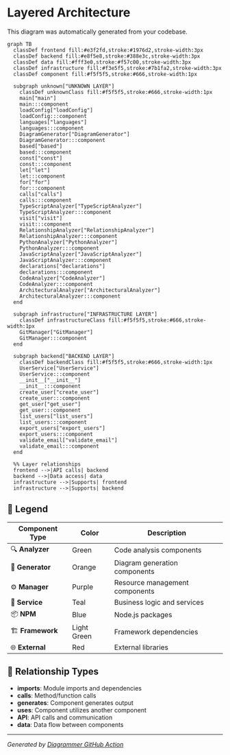 # Layered Architecture

This diagram was automatically generated from your codebase.



```mermaid
graph TB
  classDef frontend fill:#e3f2fd,stroke:#1976d2,stroke-width:3px
  classDef backend fill:#e8f5e8,stroke:#388e3c,stroke-width:3px
  classDef data fill:#fff3e0,stroke:#f57c00,stroke-width:3px
  classDef infrastructure fill:#f3e5f5,stroke:#7b1fa2,stroke-width:3px
  classDef component fill:#f5f5f5,stroke:#666,stroke-width:1px

  subgraph unknown["UNKNOWN LAYER"]
    classDef unknownClass fill:#f5f5f5,stroke:#666,stroke-width:1px
    main["main"]
    main:::component
    loadConfig["loadConfig"]
    loadConfig:::component
    languages["languages"]
    languages:::component
    DiagramGenerator["DiagramGenerator"]
    DiagramGenerator:::component
    based["based"]
    based:::component
    const["const"]
    const:::component
    let["let"]
    let:::component
    for["for"]
    for:::component
    calls["calls"]
    calls:::component
    TypeScriptAnalyzer["TypeScriptAnalyzer"]
    TypeScriptAnalyzer:::component
    visit["visit"]
    visit:::component
    RelationshipAnalyzer["RelationshipAnalyzer"]
    RelationshipAnalyzer:::component
    PythonAnalyzer["PythonAnalyzer"]
    PythonAnalyzer:::component
    JavaScriptAnalyzer["JavaScriptAnalyzer"]
    JavaScriptAnalyzer:::component
    declarations["declarations"]
    declarations:::component
    CodeAnalyzer["CodeAnalyzer"]
    CodeAnalyzer:::component
    ArchitecturalAnalyzer["ArchitecturalAnalyzer"]
    ArchitecturalAnalyzer:::component
  end

  subgraph infrastructure["INFRASTRUCTURE LAYER"]
    classDef infrastructureClass fill:#f5f5f5,stroke:#666,stroke-width:1px
    GitManager["GitManager"]
    GitManager:::component
  end

  subgraph backend["BACKEND LAYER"]
    classDef backendClass fill:#f5f5f5,stroke:#666,stroke-width:1px
    UserService["UserService"]
    UserService:::component
    __init__["__init__"]
    __init__:::component
    create_user["create_user"]
    create_user:::component
    get_user["get_user"]
    get_user:::component
    list_users["list_users"]
    list_users:::component
    export_users["export_users"]
    export_users:::component
    validate_email["validate_email"]
    validate_email:::component
  end

  %% Layer relationships
  frontend -->|API calls| backend
  backend -->|Data access| data
  infrastructure -->|Supports| frontend
  infrastructure -->|Supports| backend

```

## 🎨 Legend

| Component Type | Color | Description |
|---|---|---|
| 🔍 **Analyzer** | Green | Code analysis components |
| 🎨 **Generator** | Orange | Diagram generation components |
| ⚙️ **Manager** | Purple | Resource management components |
| 🔧 **Service** | Teal | Business logic and services |
| 📦 **NPM** | Blue | Node.js packages |
| 🏗️ **Framework** | Light Green | Framework dependencies |
| 🌐 **External** | Red | External libraries |

## 🔗 Relationship Types

- **imports**: Module imports and dependencies
- **calls**: Method/function calls
- **generates**: Component generates output
- **uses**: Component utilizes another component
- **API**: API calls and communication
- **data**: Data flow between components


---
*Generated by [Diagrammer GitHub Action](https://github.com/samjhill/diagrammer)*
